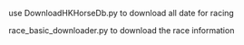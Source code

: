 use DownloadHKHorseDb.py to download all date for racing

race_basic_downloader.py to download the race information